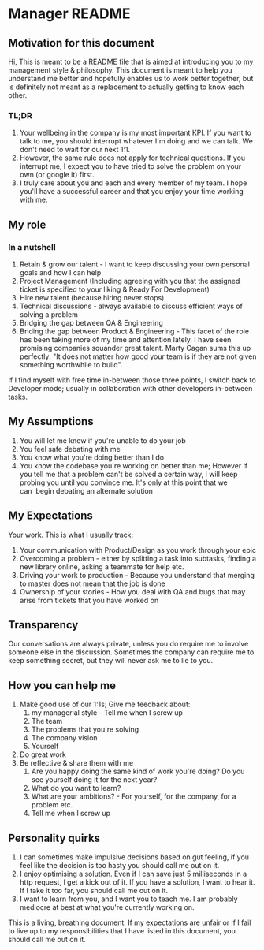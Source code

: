 # Manager README

## Motivation for this document 
Hi, This is meant to be a README file that is aimed at introducing you to my management style & philosophy. This document is meant to help you understand me better and hopefully enables us to work better together, but is definitely not meant as a replacement to actually getting to know each other.

### TL;DR
1. Your wellbeing in the company is my most important KPI. If you want to talk to me, you should interrupt whatever I'm doing and we can talk. We don't need to wait for our next 1:1. 
2. However, the same rule does not apply for technical questions. If you interrupt me, I expect you to have tried to solve the problem on your own (or google it) first.
3. I truly care about you and each and every member of my team. I hope you'll have a successful career and that you enjoy your time working with me.

## My role
### In a nutshell
1. Retain & grow our talent - I want to keep discussing your own personal goals and how I can help
2. Project Management (Including agreeing with you that the assigned ticket is specified to your liking & Ready For Development)
3. Hire new talent (because hiring never stops)
4. Technical discussions - always available to discuss efficient ways of solving a problem
5. Bridging the gap between QA & Engineering
6. Briding the gap between Product & Engineering - This facet of the role has been taking more of my time and attention lately. I have seen promising companies squander great talent. Marty Cagan sums this up perfectly: "It does not matter how good your team is if they are not given something worthwhile to build".

If I find myself with free time in-between those three points, I switch back to Developer mode; usually in collaboration with other developers in-between tasks. 

## My Assumptions
1. You will let me know if you're unable to do your job 
2. You feel safe debating with me 
3. You know what you're doing better than I do
4. You know the codebase you're working on better than me; However if you tell me that a problem can't be solved a certain way, I will keep probing you until you convince me. It's only at this point that we can  begin debating an alternate solution

## My Expectations
Your work. This is what I usually track:
1. Your communication with Product/Design as you work through your epic
2. Overcoming a problem - either by splitting a task into subtasks, finding a new library online, asking a teammate for help etc.
3. Driving your work to production - Because you understand that merging to master does not mean that the job is done
4. Ownership of your stories - How you deal with QA and bugs that may arise from tickets that you have worked on

## Transparency
Our conversations are always private, unless you do require me to involve someone else in the discussion.
Sometimes the company can require me to keep something secret, but they will never ask me to lie to you.

## How you can help me

1. Make good use of our 1:1s; Give me feedback about:
    1. my managerial style - Tell me when I screw up
    2. The team
    3. The problems that you're solving
    4. The company vision 
    5. Yourself 
2. Do great work 
3. Be reflective & share them with me
    1. Are you happy doing the same kind of work you're doing? Do you see yourself doing it for the next year?
    2. What do you want to learn?
    3. What are your ambitions? - For yourself, for the company, for a problem etc.
    4. Tell me when I screw up 

## Personality quirks 
1. I can sometimes make impulsive decisions based on gut feeling, if you feel like the decision is too hasty you should call me out on it.
2. I enjoy optimising a solution. Even if I can save just 5 milliseconds in a http request, I get a kick out of it. If you have a solution, I want to hear it. If I take it too far, you should call me out on it.
3. I want to learn from you, and I want you to teach me. I am probably mediocre at best at what you're currently working on. 


This is a living, breathing document. If my expectations are unfair or if I fail to live up to my responsibilities that I have listed in this document, you should call me out on it.
